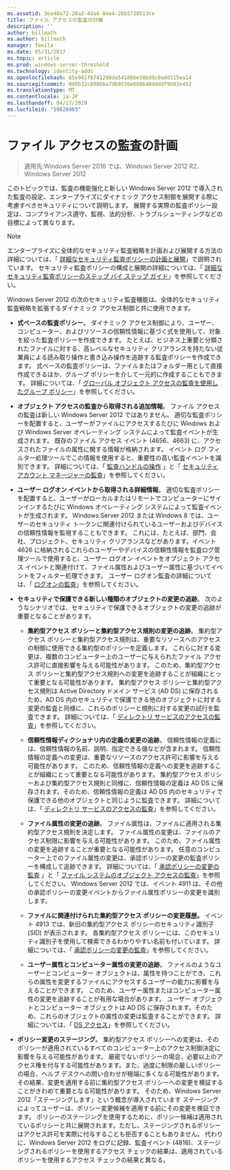 ```yaml
---
ms.assetid: 3ea48a72-20a2-4da4-84e4-26b5728513ce
title: ファイル アクセスの監査の計画
description: ''
author: billmath
ms.author: billmath
manager: femila
ms.date: 05/31/2017
ms.topic: article
ms.prod: windows-server-threshold
ms.technology: identity-adds
ms.openlocfilehash: 65e941f6741298da54186be10bd9c0add115ea14
ms.sourcegitcommit: 0d0b32c8986ba7db9536e0b8648d4ddf9b03e452
ms.translationtype: MT
ms.contentlocale: ja-JP
ms.lasthandoff: 04/17/2019
ms.locfileid: "59820903"
---
```

# <a name="plan-for-file-access-auditing"></a>ファイル アクセスの監査の計画

>適用先:Windows Server 2016 では、Windows Server 2012 R2、Windows Server 2012

このトピックでは、監査の機能強化と新しい Windows Server 2012 で導入された監査の設定、エンタープライズにダイナミック アクセス制御を展開する際に考慮すべきセキュリティについて説明します。 展開する実際の監査ポリシー設定は、コンプライアンス遵守、監視、法的分析、トラブルシューティングなどの目標によって異なります。  
  
> [!NOTE]  
> エンタープライズに全体的なセキュリティ監査戦略を計画および展開する方法の詳細については、「 [詳細なセキュリティ監査ポリシーの計画と展開](https://go.microsoft.com/fwlink/?LinkID=191139)」で説明されています。 セキュリティ監査ポリシーの構成と展開の詳細については、「 [詳細なセキュリティ監査ポリシーのステップ バイ ステップ ガイド](https://go.microsoft.com/fwlink/?LinkID=191141)」を参照してください。  
  
Windows Server 2012 の次のセキュリティ監査機能は、全体的なセキュリティ監査戦略を拡張するダイナミック アクセス制御と共に使用できます。  
  
-   **式ベースの監査ポリシー**。 ダイナミック アクセス制御により、ユーザー、コンピューター、およびリソースの信頼性情報に基づく式を使用して、対象を絞った監査ポリシーを作成できます。 たとえば、ビジネス上重要と分類されたファイルに対する、高レベルなセキュリティ クリアランスを持たない従業員による読み取り操作と書き込み操作を追跡する監査ポリシーを作成できます。 式ベースの監査ポリシーは、ファイルまたはフォルダー用として直接作成できるほか、グループ ポリシーを介して一元的に作成することもできます。 詳細については、「 [グローバル オブジェクト アクセスの監査を使用したグループ ポリシー](https://go.microsoft.com/fwlink/?LinkId=241498)」を参照してください。  
  
-   **オブジェクト アクセスの監査から取得される追加情報**。 ファイル アクセスの監査は新しい Windows Server 2012 ではありません。 適切な監査ポリシーを配置すると、ユーザーがファイルにアクセスするたびに Windows および Windows Server オペレーティング システムによって監査イベントが生成されます。 既存のファイル アクセス イベント (4656、4663) に、アクセスされたファイルの属性に関する情報が格納されます。 イベント ログ フィルター処理ツールでこの情報を使用すると、重要性の高い監査イベントを識別できます。 詳細については、「 [監査ハンドルの操作](https://technet.microsoft.com//library/dd772626(WS.10).aspx) 」と「 [セキュリティ アカウント マネージャーの監査](https://go.microsoft.com/fwlink/?LinkId=241501)」を参照してください。  
  
-   **ユーザー ログオン イベントから取得される詳細情報**。 適切な監査ポリシーを配置すると、ユーザーがローカルまたはリモートでコンピューターにサインインするたびに Windows オペレーティング システムによって監査イベントが生成されます。 Windows Server 2012 または Windows 8 では、ユーザーのセキュリティ トークンに関連付けられているユーザーおよびデバイスの信頼性情報を監視することもできます。 これには、たとえば、部門、会社、プロジェクト、セキュリティ クリアランスなどがあります。イベント 4626 に格納されるこれらのユーザーやデバイスの信頼性情報を監査ログ管理ツールで使用すると、ユーザー ログオン イベントをオブジェクト アクセス イベントと関連付けて、ファイル属性およびユーザー属性に基づいてイベントをフィルター処理できます。 ユーザー ログオン監査の詳細については、「 [ログオンの監査](https://go.microsoft.com/fwlink/?LinkId=241502)」を参照してください。  
  
-   **セキュリティで保護できる新しい種類のオブジェクトの変更の追跡**。 次のようなシナリオでは、セキュリティで保護できるオブジェクトの変更の追跡が重要となることがあります。  
  
    -   **集約型アクセス ポリシーと集約型アクセス規則の変更の追跡**。 集約型アクセス ポリシーと集約型アクセス規則は、重要なリソースへのアクセスの制御に使用できる集約型のポリシーを定義します。 これらに対する変更は、複数のコンピューター上のユーザーに与えられたファイル アクセス許可に直接影響を与える可能性があります。 このため、集約型アクセス ポリシーと集約型アクセス規則への変更を追跡することが組織にとって重要となる可能性があります。 集約型アクセス ポリシーと集約型アクセス規則は Active Directory ドメイン サービス (AD DS) に保存されるため、AD DS 内のセキュリティで保護できる他のオブジェクトに対する変更の監査と同様に、これらのポリシーと規則に対する変更の試行を監査できます。 詳細については、「 [ディレクトリ サービスのアクセスの監査](https://technet.microsoft.com/library/dd941618(WS.10).aspx)」を参照してください。  
  
    -   **信頼性情報ディクショナリ内の定義の変更の追跡**。 信頼性情報の定義には、信頼性情報の名前、説明、指定できる値などが含まれます。 信頼性情報の定義への変更は、重要なリソースのアクセス許可に影響を与える可能性があります。 このため、信頼性情報の定義への変更を追跡することが組織にとって重要となる可能性があります。 集約型アクセス ポリシーおよび集約型アクセス規則と同様に、信頼性情報の定義は AD DS に保存されます。そのため、信頼性情報の定義は AD DS 内のセキュリティで保護できる他のオブジェクトと同じように監査できます。 詳細については、「 [ディレクトリ サービスのアクセスの監査](https://technet.microsoft.com/library/dd941618(WS.10).aspx)」を参照してください。  
  
    -   **ファイル属性の変更の追跡**。 ファイル属性は、ファイルに適用される集約型アクセス規則を決定します。 ファイル属性の変更は、ファイルのアクセス制限に影響を与える可能性があります。 このため、ファイル属性の変更を追跡することが重要となる可能性があります。 任意のコンピューター上でのファイル属性の変更は、承認ポリシーの変更の監査ポリシーを構成して追跡できます。 詳細については、「 [承認ポリシーの変更の監査](https://go.microsoft.com/fwlink/?LinkId=241504) 」と「 [ファイル システムのオブジェクト アクセスの監査](https://go.microsoft.com/fwlink/?LinkId=241505)」を参照してください。 Windows Server 2012 では、イベント 4911 は、その他の承認ポリシーの変更イベントからファイル属性ポリシーの変更を識別します。  
  
    -   **ファイルに関連付けられた集約型アクセス ポリシーの変更履歴。** イベント 4913 では、新旧の集約型アクセス ポリシーのセキュリティ識別子 (SID) が表示されます。 各集約型アクセス ポリシーには、このセキュリティ識別子を使用して検索できるわかりやすい名前も付いています。 詳細については、「 [承認ポリシーの変更の監査](https://go.microsoft.com/fwlink/?LinkId=241504)」を参照してください。  
  
    -   **ユーザー属性とコンピューター属性の変更の追跡**。 ファイルのようなユーザーとコンピューター オブジェクトは、属性を持つことができ、これらの属性を変更するファイルにアクセスするユーザーの能力に影響を与えることができます。 このため、ユーザー属性またはコンピューター属性の変更を追跡することが有用な場合があります。 ユーザー オブジェクトとコンピューター オブジェクトは AD DS に保存されます。そのため、これらのオブジェクトの属性の変更は監査することができます。 詳細については、「 [DS アクセス](https://go.microsoft.com/fwlink/?LinkId=241508)」を参照してください。  
  
-   **ポリシー変更のステージング**。 集約型アクセス ポリシーへの変更は、そのポリシーが適用されているすべてのコンピューター上のアクセス制御決定に影響を与える可能性があります。 厳密でないポリシーの場合、必要以上のアクセス権を付与する可能性があります。また、過度に制限の厳しいポリシーの場合、ヘルプ デスクへの問い合わせが極端に多くなる可能性があります。 その結果、変更を適用する前に集約型アクセス ポリシーへの変更を検証することがきわめて重要となる可能性があります。 そのため、Windows Server 2012「ステージングします」という概念が導入されています ステージングによってユーザーは、ポリシー変更候補を適用する前にその変更を検証できます。 ポリシーのステージングを使用するために、ポリシー候補は適用されているポリシーと共に展開されます。ただし、ステージングされるポリシーはアクセス許可を実際に付与することも拒否することもありません。 代わりに、Windows Server 2012 をログに記録、監査イベント (4818)、ステージングされるポリシーを使用するアクセス チェックの結果は、適用されているポリシーを使用するアクセス チェックの結果と異なる。  
  


